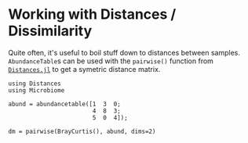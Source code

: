 # Working with Distances / Dissimilarity

Quite often, it's useful to boil stuff down to distances between samples.
`AbundanceTable`s can be used with the `pairwise()` function
from [`Distances.jl`](https://github.com/JuliaStats/Distances.jl)
to get a symetric distance matrix.

```@example 2
using Distances
using Microbiome

abund = abundancetable([1  3  0;
                        4  8  3;
                        5  0  4]);

dm = pairwise(BrayCurtis(), abund, dims=2)
```
